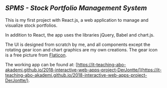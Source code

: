 ## *SPMS - Stock Portfolio Management System*

This is my first project with React.js, a web application to manage and visualize stock portfolios.

In addition to React, the app uses the libraries jQuery, Babel and chart.js.

The UI is designed from scratch by me, and all components except the rotating gear icon and chart graphics are my own creations. 
The gear icon is a free picture from [Flaticon](https://www.flaticon.com/).

The working app can be found at: [https://it-teaching-abo-akademi.github.io/2018-interactive-web-apps-project-DerJontte/](https://it-teaching-abo-akademi.github.io/2018-interactive-web-apps-project-DerJontte/).
